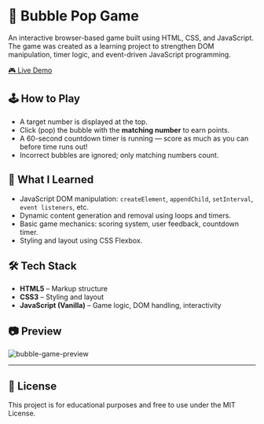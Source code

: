 # 🎯 Bubble Pop Game

An interactive browser-based game built using HTML, CSS, and JavaScript. The game was created as a learning project to strengthen DOM manipulation, timer logic, and event-driven JavaScript programming.

[🎮 Live Demo](https://zeeyawnl.github.io/bubbleGame/)

## 🕹️ How to Play
- A target number is displayed at the top.
- Click (pop) the bubble with the **matching number** to earn points.
- A 60-second countdown timer is running — score as much as you can before time runs out!
- Incorrect bubbles are ignored; only matching numbers count.

## 🧠 What I Learned
- JavaScript DOM manipulation: `createElement`, `appendChild`, `setInterval`, `event listeners`, etc.
- Dynamic content generation and removal using loops and timers.
- Basic game mechanics: scoring system, user feedback, countdown timer.
- Styling and layout using CSS Flexbox.
  
## 🛠️ Tech Stack
- **HTML5** – Markup structure  
- **CSS3** – Styling and layout  
- **JavaScript (Vanilla)** – Game logic, DOM handling, interactivity

## 📷 Preview

![bubble-game-preview](https://raw.githubusercontent.com/zeeyawnl/bubbleGame/main/preview.png)

---

## 📄 License
This project is for educational purposes and free to use under the MIT License.
